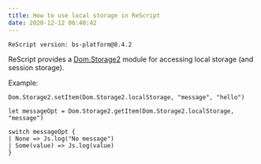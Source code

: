 ```yaml
---
title: How to use local storage in ReScript
date: 2020-12-12 06:40:42
---
```


```
ReScript version: bs-platform@8.4.2
```

ReScript provides a [Dom.Storage2](https://rescript-lang.org/docs/manual/latest/api/dom/storage2) module for accessing local storage (and session storage).

Example:

```re
Dom.Storage2.setItem(Dom.Storage2.localStorage, "message", "hello")

let messageOpt = Dom.Storage2.getItem(Dom.Storage2.localStorage, "message")

switch messageOpt {
| None => Js.log("No message")
| Some(value) => Js.log(value)
}
```
